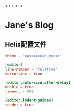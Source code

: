 +++
+++

# Jane's Blog

## Helix配置文件

```toml
theme = "catppuccin_mocha"

[editor]
line-number = "relative"
cursorline = true

[editor.auto-save.after-delay]
enable = true
timeout = 500

[editor.indent-guides]
render = true
```
